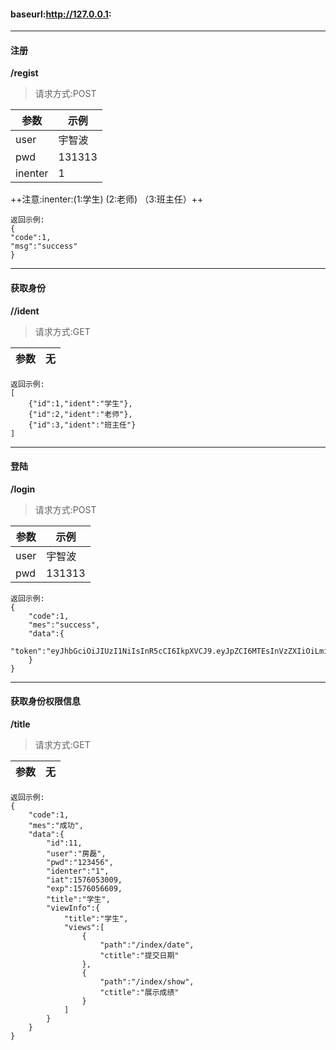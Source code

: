 
#### baseurl:http://127.0.0.1:
---
#### 注册
**/regist**
> 请求方式:POST

参数 |示例
---|---
user | 宇智波
pwd| 131313
inenter|1
++注意:inenter:(1:学生) (2:老师) （3:班主任）++
```
返回示例:
{
"code":1,
"msg":"success"
}
```
---
#### 获取身份
**//ident**
> 请求方式:GET

参数 |无
---|---

```
返回示例:
[
    {"id":1,"ident":"学生"},
    {"id":2,"ident":"老师"},
    {"id":3,"ident":"班主任"}
]
```
---
#### 登陆
**/login**
> 请求方式:POST

参数 |示例
---|---
user | 宇智波
pwd| 131313
```
返回示例:
{
    "code":1,
    "mes":"success",
    "data":{
        "token":"eyJhbGciOiJIUzI1NiIsInR5cCI6IkpXVCJ9.eyJpZCI6MTEsInVzZXIiOiLmiL_no4oiLCJwd2QiOiIxMjM0NTYiLCJpZGVudGVyIjoiMSIsImlhdCI6MTU3NjA1MzAwOSwiZXhwIjoxNTc2MDU2NjA5fQ.xMUWtYipIm4QRnlxlhVVWBYMFgxDXfNx5G0ydbbrXLQ"
    }
}
```
---
#### 获取身份权限信息
**/title**
> 请求方式:GET

参数 |无
---|---
```
返回示例:
{
    "code":1,
    "mes":"成功",
    "data":{
        "id":11,
        "user":"房磊",
        "pwd":"123456",
        "identer":"1",
        "iat":1576053009,
        "exp":1576056609,
        "title":"学生",
        "viewInfo":{
            "title":"学生",
            "views":[
                {
                    "path":"/index/date",
                    "ctitle":"提交日期"
                },
                {
                    "path":"/index/show",
                    "ctitle":"展示成绩"
                }
            ] 
        }
    }
}
```







